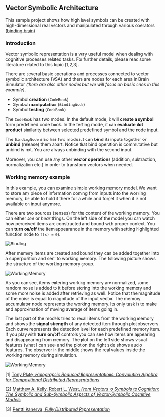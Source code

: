 ## Vector Symbolic Architecture

This sample project shows how high level symbols can be created with high-dimensional real vectors and manipulated through various operators ([binding.brain](https://github.com/GoodAI/BrainSimulatorSampleProjects/tree/master/VSA/binding.brain))

### Introduction

Vector symbolic representation is a very useful model when dealing with cognitive processes related tasks. For further details, please read some literature related to this topic [1,2,3].

There are several basic operations and processes connected to vector symbolic architecture (VSA) and there are nodes for each area in Brain Simulator 
*(there are also other nodes but we will focus on basic ones in this example)*. 

* Symbol **creation** (`CodeBook`)
* Symbol **manipulation** (`BindingNode`)
* Symbol **testing** (`CodeBook`)

The `CodeBook` has two modes. In the default mode, it will **create a symbol** form predefined code book. In the testing mode, it can **evaluate dot product** similarity between selected predefined symbol and the node input.

The `BindingNode` also has two modes.It can **bind** its inputs together or **unbind** (release) them apart. Notice that bind operation is commutative but unbind is not. You are always unbinding with the second input.

Moreover, you can use any other **vector operations** (addition, subtraction, normalization etc.) in order to transform vectors when needed.

### Working memory example

In this example, you can examine simple working memory model. We want to store any piece of information coming from inputs into the working memory, be able to hold it there for a while and forget it when it is not available on input anymore.

There are two sources (senses) for the content of the working memory. You can either *see* or *hear* things. On the left side of the model you can watch how perceived items are constructed and bound with proper context. You can **turn on/off** the item appearance in the memory with setting highlighted function node to `f(x) = 0`).

![Binding](../img/binding.png) 

After memory items are created and bound they can be added together into a superposition and sent to working memory. The following picture shows the structure of the working memory group. 

![Working Memory](../img/working_mem.png)

As you can see, items entering working memory are normalized, some random noise is added to it before storing into the working memory and some more noise is added after retrieving as well. Notice that the magnitude of the noise is equal to magnitude of the input vector. The memory accumulator node represents the working memory. Its only task is to make and approximation of moving average of items going in.

The last part of the models tries to recall items from the working memory and shows the **signal strength** of any detected item through plot observers. Each curve represents the detection level for each predefined memory item. If you play with **turn on/off** controls you can see how items are appearing and disappearing from memory. The plot on the left side shows visual features (what I can see) and the plot on the right side shows audio features. The observer in the middle shows the real values inside the working memory during simulation.

![Working Memory](../img/wm_detection.png)

[1] [Tony Plate, *Holographic Reduced Representations: Convolution Algebra for Compositional Distributed Representations*](http://www.ijcai.org/Past%20Proceedings/IJCAI-91-VOL1/PDF/006.pdf)

[2] [Matthew A. Kelly, Robert L. West, *From Vectors to Symbols to Cognition:
The Symbolic and Sub-Symbolic Aspects of Vector-Symbolic Cognitive Models*](https://mindmodeling.org/cogsci2012/papers/0311/paper0311.pdf)

[3] [Pentti Kanerva, *Fully Distributed Representation*](http://www.rni.org/kanerva/rwc97.ps.gz)
